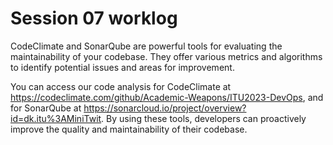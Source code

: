# Session 07 worklog

CodeClimate and SonarQube are powerful tools for evaluating the maintainability of your codebase. They offer various metrics and algorithms to identify potential issues and areas for improvement. 

You can access our code analysis for CodeClimate at https://codeclimate.com/github/Academic-Weapons/ITU2023-DevOps, and for SonarQube at https://sonarcloud.io/project/overview?id=dk.itu%3AMiniTwit. By using these tools, developers can proactively improve the quality and maintainability of their codebase.